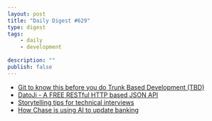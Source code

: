 ```yaml
---
layout: post
title: "Daily Digest #629"
type: digest
tags: 
    - daily
    - development
    
description: ""
publish: false
---
```


- [Git to know this before you do Trunk Based Development (TBD)](https://medium.com/factualopinions/git-to-know-this-before-you-do-trunk-based-development-tbd-476bc8a7c22f)
- [DatoJi - A FREE RESTful HTTP based JSON API](https://github.com/davidesantangelo/datoji)
- [Storytelling tips for technical interviews](https://stanete.com/storytelling-tips-technical-interviews)
- [How Chase is using AI to update banking](https://venturebeat.com/2020/07/15/how-chase-is-using-ai-to-update-banking/)
